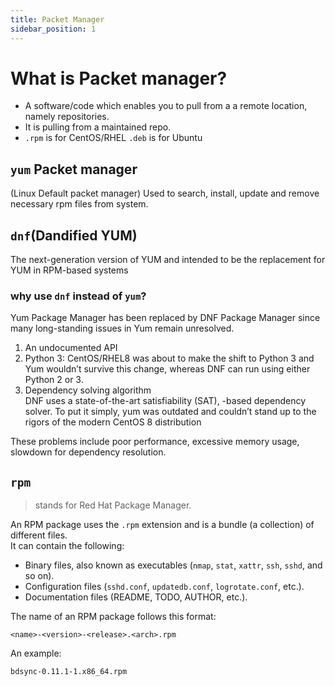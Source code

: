 ```yaml
---
title: Packet Manager
sidebar_position: 1
---
```


# What is Packet manager?

- A software/code which enables you to pull from a a remote location, namely repositories.
- It is pulling from a maintained repo.
- `.rpm` is for CentOS/RHEL `.deb` is for Ubuntu

## `yum` Packet manager

(Linux Default packet manager)
Used to search, install, update and remove necessary rpm files from system.

## `dnf`(Dandified YUM)

The next-generation version of YUM and intended to be the replacement for YUM in RPM-based systems

### why use `dnf` instead of `yum`?

Yum Package Manager has been replaced by DNF Package Manager since many long-standing issues in Yum remain unresolved.

1. An undocumented API
2. Python 3: CentOS/RHEL8 was about to make the shift to Python 3 and Yum wouldn’t survive this change, whereas DNF can run using either Python 2 or 3.
3. Dependency solving algorithm  
   DNF uses a state-of-the-art satisfiability (SAT), -based dependency solver.
   To put it simply, yum was outdated and couldn’t stand up to the rigors of the modern CentOS 8 distribution

These problems include poor performance, excessive memory usage, slowdown for dependency resolution.

## `rpm`

> stands for Red Hat Package Manager.

An RPM package uses the `.rpm` extension and is a bundle (a collection) of different files.  
It can contain the following:

- Binary files, also known as executables (`nmap`, `stat`, `xattr`, `ssh`, `sshd`, and so on).
- Configuration files (`sshd.conf`, `updatedb.conf`, `logrotate.conf`, etc.).
- Documentation files (README, TODO, AUTHOR, etc.).

The name of an RPM package follows this format:

`<name>-<version>-<release>.<arch>.rpm`

An example:

`bdsync-0.11.1-1.x86_64.rpm`
